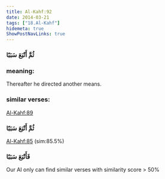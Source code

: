 ```yaml
---
title: Al-Kahf:92
date: 2014-03-21
tags: ["18.Al-Kahf"]
hidemeta: true 
ShowPostNavLinks: true 
---
```

### ثُمَّ أَتْبَعَ سَبَبًا
### meaning: 
Thereafter he directed another means.
### similar verses: 

[Al-Kahf:89](/18/89)

### ثُمَّ أَتْبَعَ سَبَبًا

[Al-Kahf:85](/18/85) (sim:85.5%)

### فَأَتْبَعَ سَبَبًا

Our AI only can find similar verses with similarity score > 50% 


